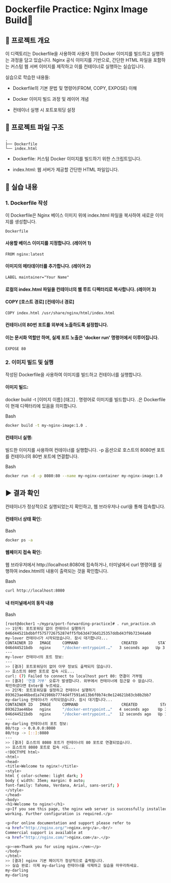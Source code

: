 # Dockerfile Practice: Nginx Image Build📝
## 📖 프로젝트 개요
이 디렉토리는 Dockerfile을 사용하여 사용자 정의 Docker 이미지를 빌드하고 실행하는 과정을 담고 있습니다. Nginx 공식 이미지를 기반으로, 간단한 HTML 파일을 포함하는 커스텀 웹 서버 이미지를 제작하고 이를 컨테이너로 실행하는 실습입니다.

실습으로 학습한 내용들:

+ Dockerfile의 기본 문법 및 명령어(FROM, COPY, EXPOSE) 이해

+ Docker 이미지 빌드 과정 및 레이어 개념

+ 컨테이너 실행 시 포트포워딩 설정

## 📂 프로젝트 파일 구조
```
.
├── Dockerfile
└── index.html
```
+ Dockerfile: 커스텀 Docker 이미지를 빌드하기 위한 스크립트입니다.

+ index.html: 웹 서버가 제공할 간단한 HTML 파일입니다.

## 🚀 실습 내용
### 1. Dockerfile 작성

이 Dockerfile은 Nginx 베이스 이미지 위에 index.html 파일을 복사하여 새로운 이미지를 생성합니다.
```
Dockerfile
```

#### 사용할 베이스 이미지를 지정합니다. (레이어 1)
```
FROM nginx:latest
```

#### 이미지의 메타데이터를 추가합니다. (레이어 2)
```
LABEL maintainer="Your Name"
```

#### 로컬의 index.html 파일을 컨테이너의 웹 루트 디렉터리로 복사합니다. (레이어 3)
#### COPY [호스트 경로] [컨테이너 경로]
```
COPY index.html /usr/share/nginx/html/index.html
```

#### 컨테이너의 80번 포트를 외부에 노출하도록 설정합니다.
#### 이는 문서화 역할만 하며, 실제 포트 노출은 'docker run' 명령어에서 이루어집니다.
```
EXPOSE 80
```

### 2. 이미지 빌드 및 실행
작성된 Dockerfile을 사용하여 이미지를 빌드하고 컨테이너를 실행합니다.

#### 이미지 빌드:
docker build -t [이미지 이름]:[태그] . 명령어로 이미지를 빌드합니다. .은 Dockerfile이 현재 디렉터리에 있음을 의미합니다.

Bash
```bash
docker build -t my-nginx-image:1.0 .
```
#### 컨테이너 실행:
빌드한 이미지를 사용하여 컨테이너를 실행합니다. -p 옵션으로 호스트의 8080번 포트를 컨테이너의 80번 포트에 연결합니다.

Bash

```bash
docker run -d -p 8080:80 --name my-nginx-container my-nginx-image:1.0
```
## ▶️ 결과 확인
컨테이너가 정상적으로 실행되었는지 확인하고, 웹 브라우저나 curl을 통해 접속합니다.

#### 컨테이너 상태 확인:

Bash

```bash
docker ps -a
```
#### 웹페이지 접속 확인:
웹 브라우저에서 http://localhost:8080에 접속하거나, 터미널에서 curl 명령어를 실행하여 index.html의 내용이 출력되는 것을 확인합니다.

Bash

```bash
curl http://localhost:8080
```

#### 내 터미널에서의 동작 내용
Bash

```bash
[root@docker1 ~/mypra/port-forwarding-practice]# . run_practice.sh
>> 1단계: 포트포워딩 없이 컨테이너 실행하기
046d44521bdbbff5757726752874ff5fb63d4736d125357ddbd43f9b72344a60
my-lover 컨테이너가 시작되었습니다. 잠시 대기합니다...
CONTAINER ID   IMAGE     COMMAND                   CREATED         STATUS         PORTS     NAMES
046d44521bdb   nginx     "/docker-entrypoint.…"   3 seconds ago   Up 3 seconds   80/tcp    my-lover
---
my-lover 컨테이너의 포트 정보:
---
>> [결과] 포트포워딩이 없어 아무 정보도 출력되지 않습니다.
>> 호스트의 80번 포트로 접속 시도...
curl: (7) Failed to connect to localhost port 80: 연결이 거부됨
>> [결과] '연결 거부' 오류가 발생합니다. 외부에서 컨테이너에 접근할 수 없습니다.
확인하셨다면 Enter를 누르세요.
>> 2단계: 포트포워딩을 설정하고 컨테이너 실행하기
893623ae46bed1a741986b7774d4f7591a613b6f0b74c0e124621b83cb8b2bb7
my-darling 컨테이너가 시작되었습니다. 잠시 대기합니다...
CONTAINER ID   IMAGE     COMMAND                   CREATED          STATUS          PORTS                                     NAMES
893623ae46be   nginx     "/docker-entrypoint.…"   4 seconds ago    Up 3 seconds    0.0.0.0:8080->80/tcp, [::]:8080->80/tcp   my-darling
046d44521bdb   nginx     "/docker-entrypoint.…"   12 seconds ago   Up 11 seconds   80/tcp                                    my-lover
---
my-darling 컨테이너의 포트 정보:
80/tcp -> 0.0.0.0:8080
80/tcp -> [::]:8080
---
>> [결과] 호스트의 8080 포트가 컨테이너의 80 포트로 연결되었습니다.
>> 호스트의 8080 포트로 접속 시도...
<!DOCTYPE html>
<html>
<head>
<title>Welcome to nginx!</title>
<style>
html { color-scheme: light dark; }
body { width: 35em; margin: 0 auto;
font-family: Tahoma, Verdana, Arial, sans-serif; }
</style>
</head>
<body>
<h1>Welcome to nginx!</h1>
<p>If you see this page, the nginx web server is successfully installed and
working. Further configuration is required.</p>

<p>For online documentation and support please refer to
<a href="http://nginx.org/">nginx.org</a>.<br/>
Commercial support is available at
<a href="http://nginx.com/">nginx.com</a>.</p>

<p><em>Thank you for using nginx.</em></p>
</body>
</html>
>> [결과] nginx 기본 페이지가 정상적으로 출력됩니다.
>> 실습 완료: 이제 my-darling 컨테이너를 삭제하고 실습을 마무리하세요.
my-darling
my-darling
```

